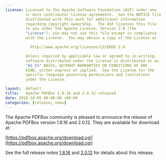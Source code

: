 ```yaml
---
license: Licensed to the Apache Software Foundation (ASF) under one
         or more contributor license agreements.  See the NOTICE file
         distributed with this work for additional information
         regarding copyright ownership.  The ASF licenses this file
         to you under the Apache License, Version 2.0 (the
         "License"); you may not use this file except in compliance
         with the License.  You may obtain a copy of the License at

           http://www.apache.org/licenses/LICENSE-2.0

         Unless required by applicable law or agreed to in writing,
         software distributed under the License is distributed on an
         "AS IS" BASIS, WITHOUT WARRANTIES OR CONDITIONS OF ANY
         KIND, either express or implied.  See the License for the
         specific language governing permissions and limitations
         under the License.

layout:  default
title:   Apache PDFBox 1.8.16 and 2.0.12 released
date: 2018-10-05 00:00:00 +00:00
categories: [release, news]
---
```


The Apache PDFBox community is pleased to announce the release of
Apache PDFBox version 1.8.16 and 2.0.12. They are available for download at:

[https://pdfbox.apache.org/download.cgi](https://pdfbox.apache.org/download.cgi)

See the full release notes [1.8.16](https://issues.apache.org/jira/secure/ReleaseNote.jspa?projectId=12310760&version=12343490) and [2.0.12](https://issues.apache.org/jira/secure/ReleaseNote.jspa?projectId=12310760&version=12343489) for details about this release.

